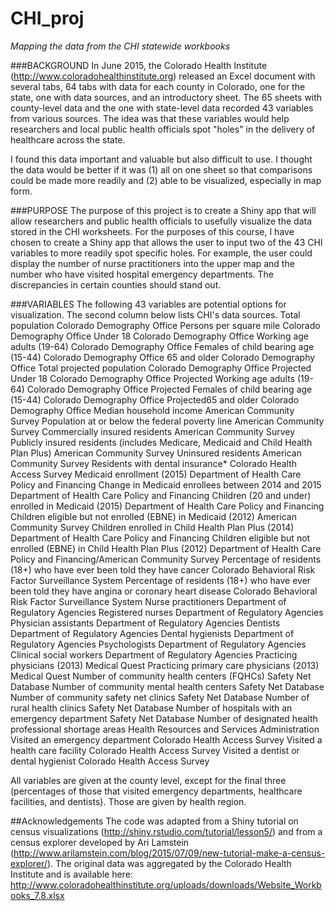 # CHI_proj
<i>Mapping the data from the CHI statewide workbooks</i>

###BACKGROUND
In June 2015, the Colorado Health Institute (http://www.coloradohealthinstitute.org) released an Excel document with several tabs, 64 tabs with data for each county in Colorado, one for the state, one with data sources, and an introductory sheet. The 65 sheets with county-level data and the one with state-level data recorded 43 variables from various sources. The idea was that these variables would help researchers and local public health officials spot "holes" in the delivery of healthcare across the state.

I found this data important and valuable but also difficult to use. I thought the data would be better if it was (1) all on one sheet so that comparisons could be made more readily and (2) able to be visualized, especially in map form.

###PURPOSE
The purpose of this project is to create a Shiny app that will allow researchers and public health officials to usefully visualize the data stored in the CHI worksheets. For the purposes of this course, I have chosen to create a Shiny app that allows the user to input two of the 43 CHI variables to more readily spot specific holes. For example, the user could display the number of nurse practitioners into the upper map and the number who have visited hospital emergency departments. The discrepancies in certain counties should stand out.

###VARIABLES
The following 43 variables are potential options for visualization. The second column below lists CHI's data sources.
Total population										Colorado Demography OfficePersons per square mile								Colorado Demography OfficeUnder 18 											Colorado Demography OfficeWorking age adults (19-64)							Colorado Demography OfficeFemales of child bearing age (15-44)						Colorado Demography Office65 and older										Colorado Demography OfficeTotal projected population 								Colorado Demography OfficeProjected Under 18 									Colorado Demography OfficeProjected Working age adults (19-64)					Colorado Demography OfficeProjected Females of child bearing age (15-44)				Colorado Demography OfficeProjected65 and older								Colorado Demography OfficeMedian household income 							American Community SurveyPopulation at or below the federal poverty line				American Community SurveyCommercially insured residents							American Community SurveyPublicly insured residents 
(includes Medicare, Medicaid and Child Health Plan Plus)		American Community SurveyUninsured residents									American Community SurveyResidents with dental insurance*						Colorado Health Access SurveyMedicaid enrollment (2015)							Department of Health Care Policy and FinancingChange in Medicaid enrollees between 2014 and 2015		Department of Health Care Policy and FinancingChildren (20 and under) enrolled in Medicaid (2015)			Department of Health Care Policy and FinancingChildren eligible but not enrolled (EBNE) in Medicaid (2012)	American Community SurveyChildren enrolled in Child Health Plan Plus (2014)			Department of Health Care Policy and FinancingChildren eligible but not enrolled (EBNE) 
in Child Health Plan Plus (2012)						Department of Health Care Policy and Financing/American Community SurveyPercentage of residents (18+) who have ever been told 
they have cancer									Colorado Behavioral Risk Factor Surveillance SystemPercentage of residents (18+) who have ever been told 
they have angina or coronary heart disease				Colorado Behavioral Risk Factor Surveillance SystemNurse practitioners									Department of Regulatory AgenciesRegistered nurses									Department of Regulatory AgenciesPhysician assistants									Department of Regulatory AgenciesDentists											Department of Regulatory AgenciesDental hygienists									Department of Regulatory AgenciesPsychologists										Department of Regulatory AgenciesClinical social workers								Department of Regulatory AgenciesPracticing physicians (2013)							Medical QuestPracticing primary care physicians (2013)					Medical QuestNumber of community health centers (FQHCs)				Safety Net DatabaseNumber of community mental health centers				Safety Net DatabaseNumber of community safety net clinics					Safety Net DatabaseNumber of rural health clinics							Safety Net DatabaseNumber of hospitals with an emergency department			Safety Net DatabaseNumber of designated health professional shortage areas		Health Resources and Services AdministrationVisited an emergency department						Colorado Health Access SurveyVisited a health care facility							Colorado Health Access SurveyVisited a dentist or dental hygienist						Colorado Health Access Survey

All variables are given at the county level, except for the final three (percentages of those that visited emergency departments, healthcare facilities, and dentists). Those are given by health region.

##Acknowledgements
The code was adapted from a Shiny tutorial on census visualizations (http://shiny.rstudio.com/tutorial/lesson5/) and from a census explorer developed by Ari Lamstein (http://www.arilamstein.com/blog/2015/07/09/new-tutorial-make-a-census-explorer/). The original data was aggregated by the Colorado Health Institute and is available here: http://www.coloradohealthinstitute.org/uploads/downloads/Website_Workbooks_7.8.xlsx
